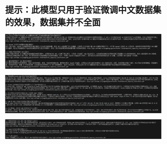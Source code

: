 # 提示：此模型只用于验证微调中文数据集的效果，数据集并不全面
![alt text](imgs/1722492758862.jpg)<br><br>
![alt text](imgs/image.png)<br><br>
![alt text](imgs/image-1.png)<br><br>